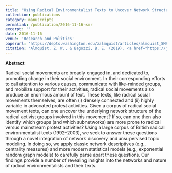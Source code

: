 ```yaml
---
title: "Using Radical Environmentalist Texts to Uncover Network Structure and Network Features"
collection: publications
category: manuscripts
permalink: /publication/2016-11-16-smr
excerpt: ''
date: 2016-11-16
venue: 'Research and Politics'
paperurl: 'https://depts.washington.edu/zalmquist/articles/almquist_SMR.pdf'
citation: 'Almquist, Z. W., & Bagozzi, B. E. (2019). <a href="https://journals.sagepub.com/doi/10.1177/0049124117729696">Using radical environmentalist texts to uncover network structure and network features</a>. <i>Sociological Methods & Research</i>, 48(4), 905-960.'
---
```





**Abstract**

Radical social movements are broadly engaged in, and dedicated to, promoting change in their social environment. In their corresponding efforts to call attention to various causes, communicate with like-minded groups, and mobilize support for their activities, radical social movements also produce an enormous amount of text. These texts, like radical social movements themselves, are often (i) densely connected and (ii) highly variable in advocated protest activities. Given a corpus of radical social movement texts, can one uncover the underlying network structure of the radical activist groups involved in this movement? If so, can one then also identify which groups (and which subnetworks) are more prone to radical versus mainstream protest activities? Using a large corpus of British radical environmentalist texts (1992–2003), we seek to answer these questions through a novel integration of network discovery and unsupervised topic modeling. In doing so, we apply classic network descriptives (e.g., centrality measures) and more modern statistical models (e.g., exponential random graph models) to carefully parse apart these questions. Our findings provide a number of revealing insights into the networks and nature of radical environmentalists and their texts.
